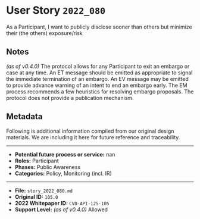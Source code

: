
# User Story `2022_080` #

As a Participant, I want to publicly disclose sooner than others but minimize their (the others) exposure/risk

## Notes ##

*(as of v0.4.0)*
The protocol allows for any Participant to exit an embargo or case at any time. An ET message should be emitted as appropriate to signal the immediate termination of an embargo. An EV message may be emitted to provide advance warning of an intent to end an embargo early. The EM process recommends a few heuristics for resolving embargo proposals. The protocol does not provide a publication mechanism.


## Metadata ##

Following is additional information compiled from our original design materials.
We are including it here for future reference and traceability.

---

- **Potential future process or service:** nan
- **Roles:** Participant
- **Phases:** Public Awareness
- **Categories:** Policy, Monitoring (incl. IR)

---

- **File:** `story_2022_080.md`
- **Original ID:** `105.0`
- **2022 Whitepaper ID:** `CVD-API-125-105`
- **Support Level:** *(as of v0.4.0)* Allowed
